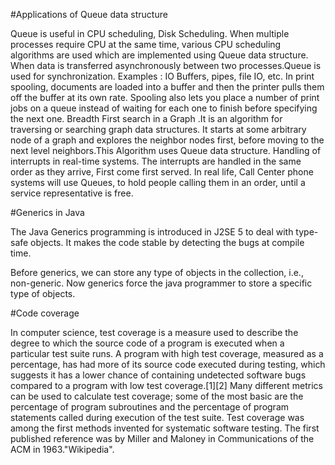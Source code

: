 #Applications of Queue data structure

Queue is useful in CPU scheduling, Disk Scheduling. When multiple processes require CPU at the same time, various CPU scheduling algorithms are used which are implemented using Queue data structure.
When data is transferred asynchronously between two processes.Queue is used for synchronization. Examples : IO Buffers, pipes, file IO, etc.
In print spooling, documents are loaded into a buffer and then the printer pulls them off the buffer at its own rate. Spooling also lets you place a number of print jobs on a queue instead of waiting for each one to finish before specifying the next one.
Breadth First search in a Graph .It is an algorithm for traversing or searching graph data structures. It starts at some arbitrary node of a graph and explores the neighbor nodes first, before moving to the next level neighbors.This Algorithm uses Queue data structure.
Handling of interrupts in real-time systems. The interrupts are handled in the same order as they arrive, First come first served.
In real life, Call Center phone systems will use Queues, to hold people calling them in an order, until a service representative is free.

#Generics in Java

The Java Generics programming is introduced in J2SE 5 to deal with type-safe objects. It makes the code stable by detecting the bugs at compile time.

Before generics, we can store any type of objects in the collection, i.e., non-generic. Now generics force the java programmer to store a specific type of objects.

#Code coverage

In computer science, test coverage is a measure used to describe the degree to which the source code of a program is executed when a particular test suite runs. A program with high test coverage, measured as a percentage, has had more of its source code executed during testing, which suggests it has a lower chance of containing undetected software bugs compared to a program with low test coverage.[1][2] Many different metrics can be used to calculate test coverage; some of the most basic are the percentage of program subroutines and the percentage of program statements called during execution of the test suite.
Test coverage was among the first methods invented for systematic software testing. The first published reference was by Miller and Maloney in Communications of the ACM in 1963."Wikipedia".